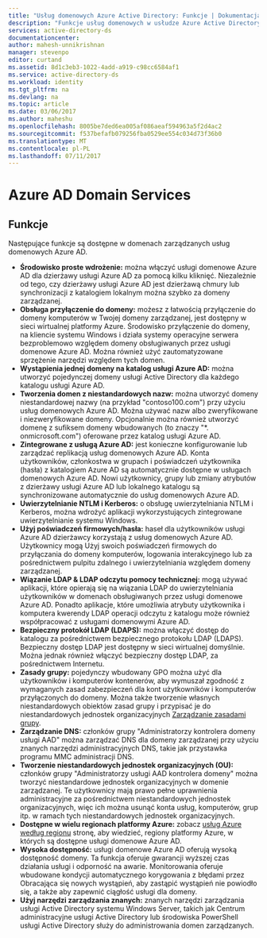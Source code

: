 ```yaml
---
title: "Usług domenowych Azure Active Directory: Funkcje | Dokumentacja firmy Microsoft"
description: "Funkcje usług domenowych w usłudze Azure Active Directory"
services: active-directory-ds
documentationcenter: 
author: mahesh-unnikrishnan
manager: stevenpo
editor: curtand
ms.assetid: 8d1c3eb3-1022-4add-a919-c98cc6584af1
ms.service: active-directory-ds
ms.workload: identity
ms.tgt_pltfrm: na
ms.devlang: na
ms.topic: article
ms.date: 03/06/2017
ms.author: maheshu
ms.openlocfilehash: 8005be7ded6ea005af086aeaf594963a5f2d4ac2
ms.sourcegitcommit: f537befafb079256fba0529ee554c034d73f36b0
ms.translationtype: MT
ms.contentlocale: pl-PL
ms.lasthandoff: 07/11/2017
---
```

# <a name="azure-ad-domain-services"></a>Azure AD Domain Services
## <a name="features"></a>Funkcje
Następujące funkcje są dostępne w domenach zarządzanych usług domenowych Azure AD.

* **Środowisko proste wdrożenie:** można włączyć usługi domenowe Azure AD dla dzierżawy usługi Azure AD za pomocą kilku kliknięć. Niezależnie od tego, czy dzierżawy usługi Azure AD jest dzierżawą chmury lub synchronizacji z katalogiem lokalnym można szybko za domeny zarządzanej.
* **Obsługa przyłączenie do domeny:** możesz z łatwością przyłączenie do domeny komputerów w Twojej domeny zarządzanej, jest dostępny w sieci wirtualnej platformy Azure. Środowisko przyłączenie do domeny, na kliencie systemu Windows i działa systemy operacyjne serwera bezproblemowo względem domeny obsługiwanych przez usługi domenowe Azure AD. Można również użyć zautomatyzowane sprzężenie narzędzi względem tych domen.
* **Wystąpienia jednej domeny na katalog usługi Azure AD:** można utworzyć pojedynczej domeny usługi Active Directory dla każdego katalogu usługi Azure AD.
* **Tworzenia domen z niestandardowych nazw:** można utworzyć domeny niestandardowej nazwy (na przykład "contoso100.com") przy użyciu usług domenowych Azure AD. Można używać nazw albo zweryfikowane i niezweryfikowane domeny. Opcjonalnie można również utworzyć domenę z sufiksem domeny wbudowanych (to znaczy "*. onmicrosoft.com") oferowane przez katalog usługi Azure AD.
* **Zintegrowane z usługą Azure AD:** jest konieczne konfigurowanie lub zarządzać replikacją usług domenowych Azure AD. Konta użytkowników, członkostwa w grupach i poświadczeń użytkownika (hasła) z katalogiem Azure AD są automatycznie dostępne w usługach domenowych Azure AD. Nowi użytkownicy, grupy lub zmiany atrybutów z dzierżawy usługi Azure AD lub lokalnego katalogu są synchronizowane automatycznie do usług domenowych Azure AD.
* **Uwierzytelnianie NTLM i Kerberos:** o obsługę uwierzytelniania NTLM i Kerberos, można wdrożyć aplikacji wykorzystujących zintegrowane uwierzytelnianie systemu Windows.
* **Użyj poświadczeń firmowych/hasła:** haseł dla użytkowników usługi Azure AD dzierżawcy korzystają z usług domenowych Azure AD. Użytkownicy mogą Użyj swoich poświadczeń firmowych do przyłączania do domeny komputerów, logowania interakcyjnego lub za pośrednictwem pulpitu zdalnego i uwierzytelniania względem domeny zarządzanej.
* **Wiązanie LDAP & LDAP odczytu pomocy technicznej:** mogą używać aplikacji, które opierają się na wiązania LDAP do uwierzytelniania użytkowników w domenach obsługiwanych przez usługi domenowe Azure AD. Ponadto aplikacje, które umożliwia atrybuty użytkownika i komputera kwerendy LDAP operacji odczytu z katalogu może również współpracować z usługami domenowymi Azure AD.
* **Bezpieczny protokół LDAP (LDAPS):** można włączyć dostęp do katalogu za pośrednictwem bezpiecznego protokołu LDAP (LDAPS). Bezpieczny dostęp LDAP jest dostępny w sieci wirtualnej domyślnie. Można jednak również włączyć bezpieczny dostęp LDAP, za pośrednictwem Internetu.
* **Zasady grupy:** pojedynczy wbudowany GPO można użyć dla użytkowników i komputerów kontenerów, aby wymuszał zgodność z wymaganych zasad zabezpieczeń dla kont użytkowników i komputerów przyłączonych do domeny. Można także tworzenie własnych niestandardowych obiektów zasad grupy i przypisać je do niestandardowych jednostek organizacyjnych [Zarządzanie zasadami grupy](active-directory-ds-admin-guide-administer-group-policy.md).
* **Zarządzanie DNS:** członków grupy "Administratorzy kontrolera domeny usługi AAD" można zarządzać DNS dla domeny zarządzanej przy użyciu znanych narzędzi administracyjnych DNS, takie jak przystawka programu MMC administracji DNS.
* **Tworzenie niestandardowych jednostek organizacyjnych (OU):** członków grupy "Administratorzy usługi AAD kontrolera domeny" można tworzyć niestandardowe jednostek organizacyjnych w domenie zarządzanej. Te użytkownicy mają prawo pełne uprawnienia administracyjne za pośrednictwem niestandardowych jednostek organizacyjnych, więc ich można usunąć konta usług, komputerów, grup itp. w ramach tych niestandardowych jednostek organizacyjnych.
* **Dostępne w wielu regionach platformy Azure:** zobacz [usług Azure według regionu](https://azure.microsoft.com/regions/#services/) stronę, aby wiedzieć, regiony platformy Azure, w których są dostępne usługi domenowe Azure AD.
* **Wysoka dostępność:** usługi domenowe Azure AD oferują wysoką dostępność domeny. Ta funkcja oferuje gwarancji wyższej czas działania usługi i odporność na awarie. Monitorowania oferuje wbudowane kondycji automatycznego korygowania z błędami przez Obracająca się nowych wystąpień, aby zastąpić wystąpień nie powiodło się, a także aby zapewnić ciągłość usługi dla domeny.
* **Użyj narzędzi zarządzania znanych:** znanych narzędzi zarządzania usługi Active Directory systemu Windows Server, takich jak Centrum administracyjne usługi Active Directory lub środowiska PowerShell usługi Active Directory służy do administrowania domen zarządzanych.
